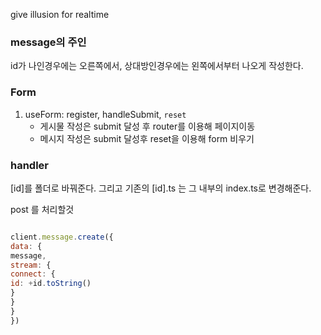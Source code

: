 
give illusion for realtime


### message의 주인

id가 나인경우에는 오른쪽에서, 상대방인경우에는 왼쪽에서부터 나오게 작성한다.



### Form

1. useForm: register, handleSubmit, `reset`
	- 게시물 작성은 submit 달성 후 router를 이용해 페이지이동
	- 메시지 작성은 submit 달성후 reset을 이용해 form 비우기



### handler

[id]를 폴더로 바꿔준다.
그리고 기존의 [id].ts 는 그 내부의 index.ts로 변경해준다.

post 를 처리할것


```js

client.message.create({
data: {
message,
stream: {
connect: {
id: +id.toString()
}
}
}
})
```